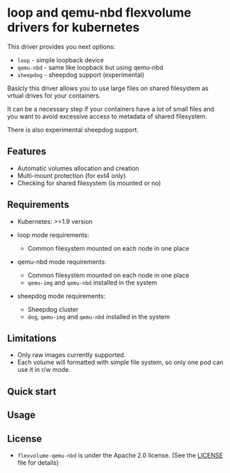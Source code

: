 # loop and qemu-nbd flexvolume drivers for kubernetes

This driver provides you next options:

 - `loop` - simple loopback device
 - `qemu-nbd` - same like loopback but using qemu-nbd
 - `sheepdog` - sheepdog support (experimental)

Basicly this driver allows you to use large files on shared filesystem as vrtual drives for your containers.

It can be a necessary step if your containers have a lot of small files and you want to avoid excessive access to metadata of shared filesystem.

There is also experimental sheepdog support.

## Features

* Automatic volumes allocation and creation
* Multi-mount protection (for ext4 only)
* Checking for shared filesystem (is mounted or no)

## Requirements

* Kubernetes: >=1.9 version

* loop mode requirements:
  * Common filesystem mounted on each node in one place

* qemu-nbd mode requirements:
  * Common filesystem mounted on each node in one place
  * `qemu-img` and `qemu-nbd` installed in the system

* sheepdog mode requirements:
  * Sheepdog cluster
  * `dog`, `qemu-img` and `qemu-nbd` installed in the system

## Limitations

* Only raw images currently supported.
* Each volume will formatted with simple file system, so only one pod can use it in r/w mode.

## Quick start

## Usage

## License

* `flexvolume-qemu-nbd` is under the Apache 2.0 license. (See the [LICENSE](LICENSE) file for details)

